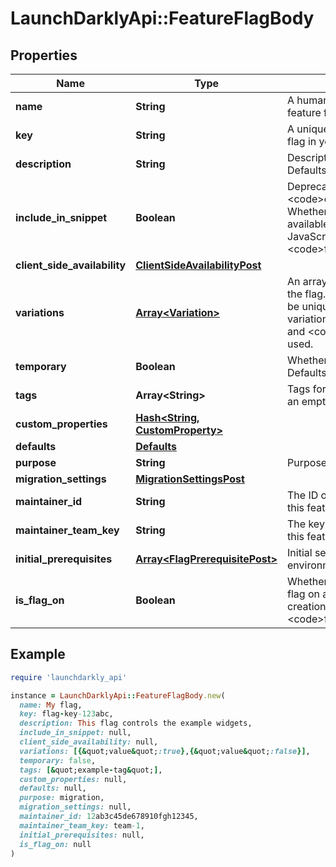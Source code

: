 # LaunchDarklyApi::FeatureFlagBody

## Properties

| Name | Type | Description | Notes |
| ---- | ---- | ----------- | ----- |
| **name** | **String** | A human-friendly name for the feature flag |  |
| **key** | **String** | A unique key used to reference the flag in your code |  |
| **description** | **String** | Description of the feature flag. Defaults to an empty string. | [optional] |
| **include_in_snippet** | **Boolean** | Deprecated, use &lt;code&gt;clientSideAvailability&lt;/code&gt;. Whether this flag should be made available to the client-side JavaScript SDK. Defaults to &lt;code&gt;false&lt;/code&gt;. | [optional] |
| **client_side_availability** | [**ClientSideAvailabilityPost**](ClientSideAvailabilityPost.md) |  | [optional] |
| **variations** | [**Array&lt;Variation&gt;**](Variation.md) | An array of possible variations for the flag. The variation values must be unique. If omitted, two boolean variations of &lt;code&gt;true&lt;/code&gt; and &lt;code&gt;false&lt;/code&gt; will be used. | [optional] |
| **temporary** | **Boolean** | Whether the flag is a temporary flag. Defaults to &lt;code&gt;true&lt;/code&gt;. | [optional] |
| **tags** | **Array&lt;String&gt;** | Tags for the feature flag. Defaults to an empty array. | [optional] |
| **custom_properties** | [**Hash&lt;String, CustomProperty&gt;**](CustomProperty.md) |  | [optional] |
| **defaults** | [**Defaults**](Defaults.md) |  | [optional] |
| **purpose** | **String** | Purpose of the flag | [optional] |
| **migration_settings** | [**MigrationSettingsPost**](MigrationSettingsPost.md) |  | [optional] |
| **maintainer_id** | **String** | The ID of the member who maintains this feature flag | [optional] |
| **maintainer_team_key** | **String** | The key of the team that maintains this feature flag | [optional] |
| **initial_prerequisites** | [**Array&lt;FlagPrerequisitePost&gt;**](FlagPrerequisitePost.md) | Initial set of prerequisite flags for all environments | [optional] |
| **is_flag_on** | **Boolean** | Whether to automatically turn the flag on across all environments at creation. Defaults to &lt;code&gt;false&lt;/code&gt;. | [optional] |

## Example

```ruby
require 'launchdarkly_api'

instance = LaunchDarklyApi::FeatureFlagBody.new(
  name: My flag,
  key: flag-key-123abc,
  description: This flag controls the example widgets,
  include_in_snippet: null,
  client_side_availability: null,
  variations: [{&quot;value&quot;:true},{&quot;value&quot;:false}],
  temporary: false,
  tags: [&quot;example-tag&quot;],
  custom_properties: null,
  defaults: null,
  purpose: migration,
  migration_settings: null,
  maintainer_id: 12ab3c45de678910fgh12345,
  maintainer_team_key: team-1,
  initial_prerequisites: null,
  is_flag_on: null
)
```

